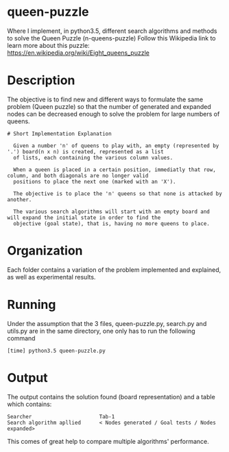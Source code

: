 # queen-puzzle
Where I implement, in python3.5, different search algorithms and methods to solve the Queen Puzzle (n-queens-puzzle)
Follow this Wikipedia link to learn more about this puzzle: https://en.wikipedia.org/wiki/Eight_queens_puzzle

# Description
The objective is to find new and different ways to formulate the same problem (Queen puzzle) so that the number of generated and expanded nodes can be decreased enough to solve the problem for large numbers of queens.

    # Short Implementation Explanation
      
      Given a number 'n' of queens to play with, an empty (represented by '.') board(n x n) is created, represented as a list
      of lists, each containing the various column values.
      
      When a queen is placed in a certain position, immediatly that row, column, and both diagonals are no longer valid
      positions to place the next one (marked with an 'X').
      
      The objective is to place the 'n' queens so that none is attacked by another.
      
      The various search algorithms will start with an empty board and will expand the initial state in order to find the
      objective (goal state), that is, having no more queens to place.

# Organization
Each folder contains a variation of the problem implemented and explained, as well as experimental results.

# Running
Under the assumption that the 3 files, queen-puzzle.py, search.py and utils.py are in the same directory, one only has to run the following command

    [time] python3.5 queen-puzzle.py
    
# Output
The output contains the solution found (board representation) and a table which contains:

    Searcher                      Tab-1
    Search algorithm apllied      < Nodes generated / Goal tests / Nodes expanded>

This comes of great help to compare multiple algorithms' performance.

